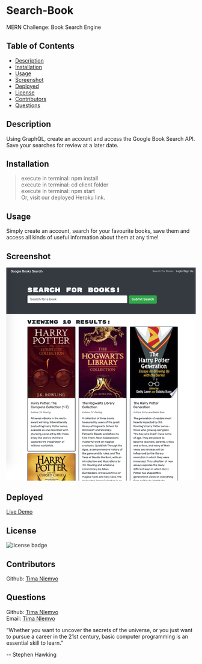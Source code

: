 # Search-Book
MERN Challenge: Book Search Engine 

## Table of Contents
- [Description](#description)
- [Installation](#installation)
- [Usage](#usage)
- [Screenshot](#screenshot)
- [Deployed](#deployed)
- [License](#license)
- [Contributors](#contributors)
- [Questions](#questions)

## Description
Using GraphQL, create an account and access the Google Book Search API. Save your searches for review at a later date.

## Installation
> execute in terminal: npm install<br />
> execute in terminal: cd client folder<br />
> execute in terminal: npm start<br />
> Or, visit our deployed Heroku link.<br />

## Usage
Simply create an account, search for your favourite books, save them and access all kinds of useful information about them at any time!

## Screenshot
![Homepage Screenshot](./images/book-search.png)


## Deployed
[Live Demo](https://book-search-99.herokuapp.com/)

## License
![license badge](https://img.shields.io/badge/license-MIT-brightgreen)
<br />

## Contributors
Github: [Tima Nlemvo](https://github.com/timanlemvo)


## Questions
Github: [Tima Nlemvo](https://github.com) </br>
Email: [Tima Nlemvo](timanlemvo@gmail.com)


“Whether you want to uncover the secrets of the universe, or you just want to pursue a career in the 21st century, basic computer programming is an essential skill to learn.”

-- Stephen Hawking

